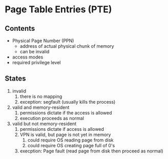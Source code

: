 # Page Table Entries (PTE)
## Contents
- Physical Page Number (PPN)
	- address of actual physical chunk of memory 
	- can be invalid
- access modes
- required privilege level
## States
1. invalid
	1. there is no mapping
	2. exception: segfault (usually kills the process)
2. valid and memory-resident
	1. permissions dictate if the access is allowed
	2. execution proceeds as normal
3. valid but not memory-resident
	1. permissions dictate if access is allowed
	2. VPN is valid, but page is not yet in memory
		1. could require OS reading page from disk
		2. could require OS creating page full of 0's
	3. execption: Page fault (read page from disk then proceed as normal)
